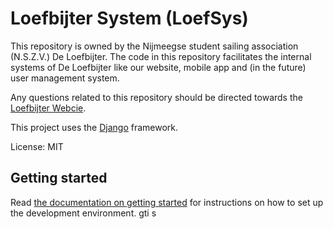 # Loefbijter System (LoefSys)

This repository is owned by the Nijmeegse student sailing association (N.S.Z.V.) De Loefbijter. The code in this repository facilitates the internal systems of De Loefbijter like our website, mobile app and (in the future) user management system.

Any questions related to this repository should be directed towards the [Loefbijter Webcie](mailto:webcie@loefbijter.nl).

This project uses the [Django](https://www.djangoproject.com/) framework.

License: MIT

## Getting started

Read [the documentation on getting started](docs/getting-started.rst) for instructions on how to set up the development environment.
gti s